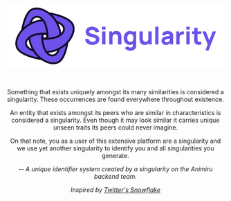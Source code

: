 <div align="center" width="100">
  <br />
  <img src="./public/banner.png" alt="logo... get better internet nerd"/>
  <br />
  <br />
  <br />
  <p>Something that exists uniquely amongst its many similarities is considered a singularity. These occurrences are found everywhere throughout existence.</p>
  <p>An entity that exists amongst its peers who are similar in characteristics is considered a singularity. Even though it may look similar it carries unique unseen traits its peers could never imagine.</p>
  <p>On that note, you as a user of this extensive platform are a singularity and we use yet another singularity to identify you and all singularities you generate.</p>
  <p><i>-- A unique identifier system created by a singularity on the Animiru backend team.</i></p>
  <p><i>Inspired by <a href="https://blog.twitter.com/engineering/en_us/a/2010/announcing-snowflake">Twitter's Snowflake</a></i></p>
</div>
